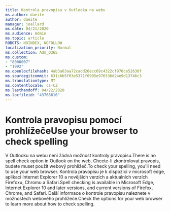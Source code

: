 ```yaml
---
title: Kontrola pravopisu v Outlooku na webu
ms.author: daeite
author: daeite
manager: joallard
ms.date: 04/21/2020
ms.audience: Admin
ms.topic: article
ROBOTS: NOINDEX, NOFOLLOW
localization_priority: Normal
ms.collection: Adm_O365
ms.custom:
- "8000007"
- "1992"
ms.openlocfilehash: 4ab3a63aa72cadd26ecc69c4322cf970ce52638f
ms.sourcegitcommit: 631cbb5f03e5371f0995e976536d24e9d13746c3
ms.translationtype: MT
ms.contentlocale: cs-CZ
ms.lasthandoff: 04/22/2020
ms.locfileid: "43768610"
---
```

# <a name="use-your-browser-to-check-spelling"></a><span data-ttu-id="0206c-102">Kontrola pravopisu pomocí prohlížeče</span><span class="sxs-lookup"><span data-stu-id="0206c-102">Use your browser to check spelling</span></span>

<span data-ttu-id="0206c-103">V Outlooku na webu není žádná možnost kontroly pravopisu.</span><span class="sxs-lookup"><span data-stu-id="0206c-103">There is no spell check option in Outlook on the web.</span></span> <span data-ttu-id="0206c-104">Chcete-li zkontrolovat pravopis, budete muset použít webový prohlížeč.</span><span class="sxs-lookup"><span data-stu-id="0206c-104">To check your spelling, you'll need to use your web browser.</span></span> <span data-ttu-id="0206c-105">Kontrola pravopisu je k dispozici v microsoft edge, aplikaci Internet Explorer 10 a novějších verzích a aktuálních verzích Firefoxu, Chromu a Safari.</span><span class="sxs-lookup"><span data-stu-id="0206c-105">Spell checking is available in Microsoft Edge, Internet Explorer 10 and later versions, and current versions of Firefox, Chrome, and Safari.</span></span> <span data-ttu-id="0206c-106">Další informace o kontrole pravopisu naleznete v možnostech webového prohlížeče.</span><span class="sxs-lookup"><span data-stu-id="0206c-106">Check the options for your web browser to learn more about how to check spelling.</span></span>